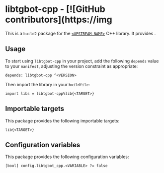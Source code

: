 # libtgbot-cpp - [![GitHub contributors](https://img

This is a `build2` package for the [`<UPSTREAM-NAME>`](https://<UPSTREAM-URL>)
C++ library. It provides <SUMMARY-OF-FUNCTIONALITY>.


## Usage

To start using `libtgbot-cpp` in your project, add the following `depends`
value to your `manifest`, adjusting the version constraint as appropriate:

```
depends: libtgbot-cpp ^<VERSION>
```

Then import the library in your `buildfile`:

```
import libs = libtgbot-cpp%lib{<TARGET>}
```


## Importable targets

This package provides the following importable targets:

```
lib{<TARGET>}
```

<DESCRIPTION-OF-IMPORTABLE-TARGETS>


## Configuration variables

This package provides the following configuration variables:

```
[bool] config.libtgbot_cpp.<VARIABLE> ?= false
```

<DESCRIPTION-OF-CONFIG-VARIABLES>
